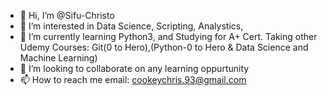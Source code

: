 - 👋 Hi, I’m @Sifu-Christo
- 👀 I’m interested in Data Science, Scripting, Analystics,
- 🌱 I’m currently learning Python3, and Studying for A+ Cert. Taking other Udemy Courses: Git(0 to Hero),(Python-0 to Hero & Data Science and Machine Learning)
- 💞️ I’m looking to collaborate on any learning oppurtunity
- 📫 How to reach me email: cookeychris.93@gmail.com

<!---
Sifu-Christo/Sifu-Christo is a ✨ special ✨ repository because its `README.md` (this file) appears on your GitHub profile.
You can click the Preview link to take a look at your changes.
--->
